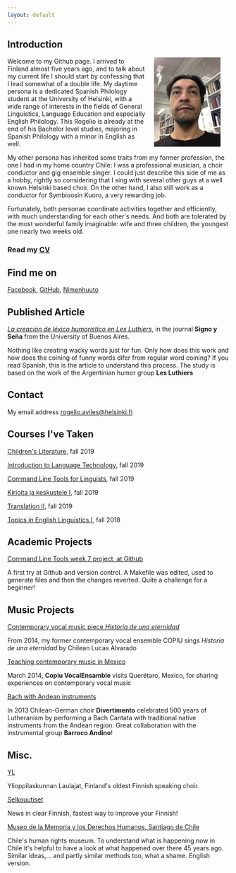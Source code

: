 ```yaml
---
layout: default
---
```


## Introduction

<img src="assets/images/image2.jpeg" alt="Photo" hspace="20" width="30%" align="right"/> Welcome to my Github page. I arrived to Finland almost five years ago, and to talk about my current life I should start by confessing that I lead somewhat of a double life. My daytime persona is a dedicated Spanish Philology student at the University of Helsinki, with a wide range of interests in the fields of General Linguistics, Language Education and especially English Philology. This Rogelio is already at the end of his Bachelor level studies, majoring in Spanish Philology with a minor in English as well.

My other persona has inherited some traits from my former profession, the one I had in my home country Chile: I was a professional musician, a choir conductor and gig ensemble singer. I could just describe this side of me as a hobby, rightly so considering that I sing with several other guys at a well known Helsinki based choir. On the other hand, I also still work as a conductor for Symbioosin Kuoro, a very rewarding job.

Fortunately, both personae coordinate activities together and efficiently, with much understanding for each other's needs. And both are tolerated by the most wonderful family imaginable: wife and three children, the youngest one nearly two weeks old.

### Read my [CV](./assets/CV_of_Rogelio_Gonzalez_Aviles.pdf)

## Find me on

[Facebook](https://www.facebook.com/symbioosinkuoro), [GitHub](https://github.com/Rogelio-hel), [Nimenhuuto](https://symbioosinkuoro.nimenhuuto.com)

## Published Article

[_La creación de léxico humorístico en Les Luthiers_](revistascientificas.filo.uba.ar/index.php/sys/article/view/5510), in the journal **Signo y Seña** from the University of Buenos Aires.

Nothing like creating wacky words just for fun. Only how does this work and how does the coining of funny words difer from regular word coining? If you read Spanish, this is the article to understand this process. The study is based on the work of the Argentinian humor group **Les Luthiers**

## Contact

My email address rogelio.aviles@helsinki.fi

## Courses I've Taken

[Children's Literature](https://courses.helsinki.fi/en/kik-en221/132324666), fall 2019

[Introduction to Language Technology](https://courses.helsinki.fi/en/kik-405/130355898), fall 2019

[Command Line Tools for Linguists](https://courses.helsinki.fi/en/kik-lg219/129824412), fall 2019

[Kirjoita ja keskustele I](https://courses.helsinki.fi/en/finn-310/129279512), fall 2019

[Translation II](https://courses.helsinki.fi/en/kik-en216/130602380), fall 2019

[Topics in English Linguistics I](https://courses.helsinki.fi/en/kik-en116/130602403), fall 2018

## Academic Projects

[Command Line Tools week 7 project, at Github](https://github.com/Rogelio-hel/cmdline-course)

A first try at Github and version control. A Makefile was edited, used to generate files and then the changes reverted. Quite a challenge for a beginner!

## Music Projects

[Contemporary vocal music piece _Historia de una eternidad_](https://www.youtube.com/watch?v=RtcFz_w4TUU)

From 2014, my former contemporary vocal ensemble COPIU sings _Historia de una eternidad_ by Chilean Lucas Alvarado

[Teaching contemporary music in Mexico](https://www.youtube.com/watch?v=x00odau95uI)

March 2014, **Copiu VocalEnsamble** visits Querétaro, Mexico, for sharing experiences on contemporary vocal music

[Bach with Andean instruments](https://www.youtube.com/watch?v=mGqQG3ArWb0&feature=youtu.be)

In 2013 Chilean-German choir **Divertimento** celebrated 500 years of Lutheranism by performing a Bach Cantata with traditional native instruments from the Andean region.
Great collaboration with the instrumental group **Barroco Andino**!  

## Misc. 

[YL](https://yl.fi)

Ylioppilaskunnan Laulajat, Finland's oldest Finnish speaking choir.

[Selkouutiset](yle.fi/uutiset/osasto/selkouutiset)

News in clear Finnish, fastest way to improve your Finnish!

[Museo de la Memoria y los Derechos Humanos, Santiago de Chile](https://ww3.museodelamemoria.cl/english-version/)

Chile's human rights museum. To understand what is happening now in Chile it's helpful to have a look at what happened over there 45 years ago. Similar ideas,... and partly similar methods too, what a shame. English version.
